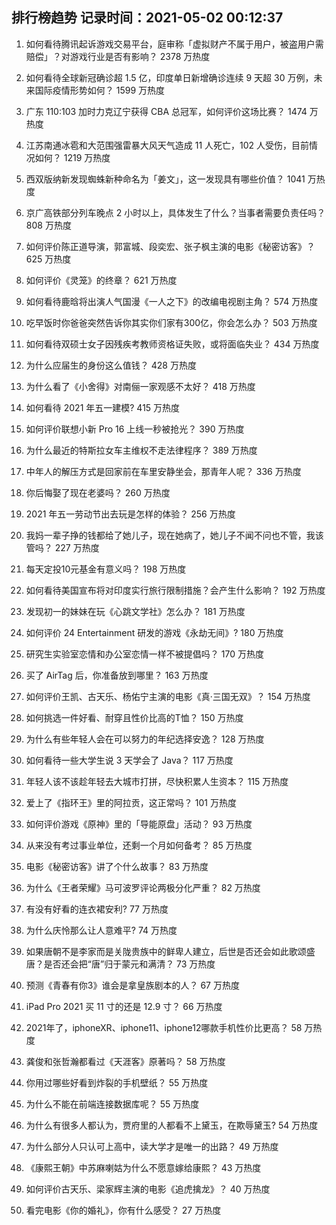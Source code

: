 
## 排行榜趋势 记录时间：2021-05-02 00:12:37
  
  1. 如何看待腾讯起诉游戏交易平台，庭审称「虚拟财产不属于用户，被盗用户需赔偿」？对游戏行业是否有影响？ 2378 万热度
    
  2. 如何看待全球新冠确诊超 1.5 亿，印度单日新增确诊连续 9 天超 30 万例，未来国际疫情形势如何？ 1599 万热度
    
  3. 广东 110:103 加时力克辽宁获得 CBA 总冠军，如何评价这场比赛？ 1474 万热度
    
  4. 江苏南通冰雹和大范围强雷暴大风天气造成 11 人死亡，102 人受伤，目前情况如何？ 1219 万热度
    
  5. 西双版纳新发现蜘蛛新种命名为「姜文」，这一发现具有哪些价值？ 1041 万热度
    
  6. 京广高铁部分列车晚点 2 小时以上，具体发生了什么？当事者需要负责任吗？ 808 万热度
    
  7. 如何评价陈正道导演，郭富城、段奕宏、张子枫主演的电影《秘密访客》？ 625 万热度
    
  8. 如何评价《灵笼》的终章？ 621 万热度
    
  9. 如何看待鹿晗将出演人气国漫《一人之下》的改编电视剧主角？ 574 万热度
    
  10. 吃早饭时你爸爸突然告诉你其实你们家有300亿，你会怎么办？ 503 万热度
    
  11. 如何看待双硕士女子因残疾考教师资格证失败，或将面临失业？ 434 万热度
    
  12. 为什么应届生的身份这么值钱？ 428 万热度
    
  13. 为什么看了《小舍得》对南俪一家观感不太好？ 418 万热度
    
  14. 如何看待 2021 年五一建模? 415 万热度
    
  15. 如何评价联想小新 Pro 16 上线一秒被抢光？ 390 万热度
    
  16. 为什么最近的特斯拉女车主维权不走法律程序？ 389 万热度
    
  17. 中年人的解压方式是回家前在车里安静坐会，那青年人呢？ 336 万热度
    
  18. 你后悔娶了现在老婆吗？ 260 万热度
    
  19. 2021 年五一劳动节出去玩是怎样的体验？ 256 万热度
    
  20. 我妈一辈子挣的钱都给了她儿子，现在她病了，她儿子不闻不问也不管，我该管吗？ 227 万热度
    
  21. 每天定投10元基金有意义吗？ 198 万热度
    
  22. 如何看待美国宣布将对印度实行旅行限制措施？会产生什么影响？ 192 万热度
    
  23. 发现初一的妹妹在玩《心跳文学社》怎么办？ 181 万热度
    
  24. 如何评价 24 Entertainment 研发的游戏《永劫无间》? 180 万热度
    
  25. 研究生实验室恋情和办公室恋情一样不被提倡吗？ 170 万热度
    
  26. 买了 AirTag 后，你准备放到哪里？ 163 万热度
    
  27. 如何评价王凯、古天乐、杨佑宁主演的电影《真·三国无双》？ 154 万热度
    
  28. 如何挑选一件好看、耐穿且性价比高的T恤？ 150 万热度
    
  29. 为什么有些年轻人会在可以努力的年纪选择安逸？ 128 万热度
    
  30. 如何看待一些大学生说 3 天学会了 Java？ 117 万热度
    
  31. 年轻人该不该趁年轻去大城市打拼，尽快积累人生资本？ 115 万热度
    
  32. 爱上了《指环王》里的阿拉贡，这正常吗？ 101 万热度
    
  33. 如何评价游戏《原神》里的「导能原盘」活动？ 93 万热度
    
  34. 从来没有考过事业单位，还剩一个月如何备考？ 85 万热度
    
  35. 电影《秘密访客》讲了个什么故事？ 83 万热度
    
  36. 为什么《王者荣耀》马可波罗评论两极分化严重？ 82 万热度
    
  37. 有没有好看的连衣裙安利? 77 万热度
    
  38. 为什么庆怜那么让人意难平? 74 万热度
    
  39. 如果唐朝不是李家而是关陇贵族中的鲜卑人建立，后世是否还会如此歌颂盛唐？是否还会把“唐”归于蒙元和满清？ 73 万热度
    
  40. 预测《青春有你3》谁会是拿皇族剧本的人？ 67 万热度
    
  41. iPad Pro 2021 买 11 寸的还是 12.9 寸？ 66 万热度
    
  42. 2021年了，iphoneXR、iphone11、iphone12哪款手机性价比更高？ 58 万热度
    
  43. 龚俊和张哲瀚都看过《天涯客》原著吗？ 58 万热度
    
  44. 你用过哪些好看到炸裂的手机壁纸？ 55 万热度
    
  45. 为什么不能在前端连接数据库呢？ 55 万热度
    
  46. 为什么有很多人都认为，贾府里的人都看不上黛玉，在欺辱黛玉? 54 万热度
    
  47. 为什么部分人只认可上高中，读大学才是唯一的出路？ 49 万热度
    
  48. 《康熙王朝》中苏麻喇姑为什么不愿意嫁给康熙？ 43 万热度
    
  49. 如何评价古天乐、梁家辉主演的电影《追虎擒龙》？ 40 万热度
    
  50. 看完电影《你的婚礼》，你有什么感受？ 27 万热度
    